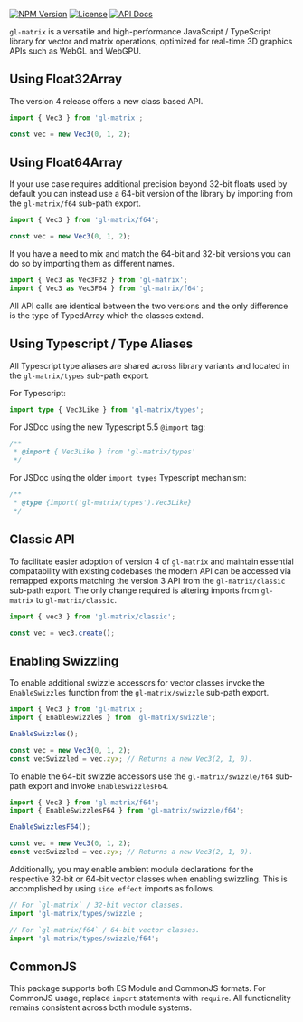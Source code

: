 [![NPM Version](https://img.shields.io/npm/v/gl-matrix.svg)](https://www.npmjs.com/package/gl-matrix)
[![License](https://img.shields.io/badge/license-MIT-yellowgreen.svg?style=flat)](https://github.com/typhonjs-svelte/trie-search/blob/main/LICENSE)
[![API Docs](https://img.shields.io/badge/API%20Documentation-476ff0)](https://glmatrix.net/docs/v4/)

`gl-matrix` is a versatile and high-performance JavaScript / TypeScript library for vector and matrix operations, 
optimized for real-time 3D graphics APIs such as WebGL and WebGPU.

## Using Float32Array

The version 4 release offers a new class based API.

```js
import { Vec3 } from 'gl-matrix';

const vec = new Vec3(0, 1, 2);
```

## Using Float64Array

If your use case requires additional precision beyond 32-bit floats used by default you can instead use a 
64-bit version of the library by importing from the `gl-matrix/f64` sub-path export.

```js
import { Vec3 } from 'gl-matrix/f64';

const vec = new Vec3(0, 1, 2);
```

If you have a need to mix and match the 64-bit and 32-bit versions you can do so by importing them as different names.

```js
import { Vec3 as Vec3F32 } from 'gl-matrix';
import { Vec3 as Vec3F64 } from 'gl-matrix/f64';
```

All API calls are identical between the two versions and the only difference is the type of TypedArray which the classes extend.

## Using Typescript / Type Aliases

All Typescript type aliases are shared across library variants and located in the `gl-matrix/types` sub-path export.

For Typescript:
```ts
import type { Vec3Like } from 'gl-matrix/types';
```

For JSDoc using the new Typescript 5.5 `@import` tag:
```js
/**
 * @import { Vec3Like } from 'gl-matrix/types'
 */
```

For JSDoc using the older `import types` Typescript mechanism:
```js
/**
 * @type {import('gl-matrix/types').Vec3Like}
 */
```

## Classic API

To facilitate easier adoption of version 4 of `gl-matrix` and maintain essential compatability with existing codebases the modern
API can be accessed via remapped exports matching the version 3 API from the `gl-matrix/classic` sub-path export. The
only change required is altering imports from `gl-matrix` to `gl-matrix/classic`.

```js
import { vec3 } from 'gl-matrix/classic';

const vec = vec3.create();
```

## Enabling Swizzling

To enable additional swizzle accessors for vector classes invoke the `EnableSwizzles` function from 
the `gl-matrix/swizzle` sub-path export.

```ts
import { Vec3 } from 'gl-matrix';
import { EnableSwizzles } from 'gl-matrix/swizzle';

EnableSwizzles();

const vec = new Vec3(0, 1, 2);
const vecSwizzled = vec.zyx; // Returns a new Vec3(2, 1, 0). 
```

To enable the 64-bit swizzle accessors use the `gl-matrix/swizzle/f64` sub-path export and invoke `EnableSwizzlesF64`.

```ts
import { Vec3 } from 'gl-matrix/f64';
import { EnableSwizzlesF64 } from 'gl-matrix/swizzle/f64';

EnableSwizzlesF64();

const vec = new Vec3(0, 1, 2);
const vecSwizzled = vec.zyx; // Returns a new Vec3(2, 1, 0). 
```

Additionally, you may enable ambient module declarations for the respective 32-bit or 64-bit 
vector classes when enabling swizzling. This is accomplished by using `side effect` imports as follows. 

```ts
// For `gl-matrix` / 32-bit vector classes.
import 'gl-matrix/types/swizzle';

// For `gl-matrix/f64` / 64-bit vector classes.
import 'gl-matrix/types/swizzle/f64';
```

## CommonJS

This package supports both ES Module and CommonJS formats. For CommonJS usage, replace `import` statements with 
`require`. All functionality remains consistent across both module systems.
